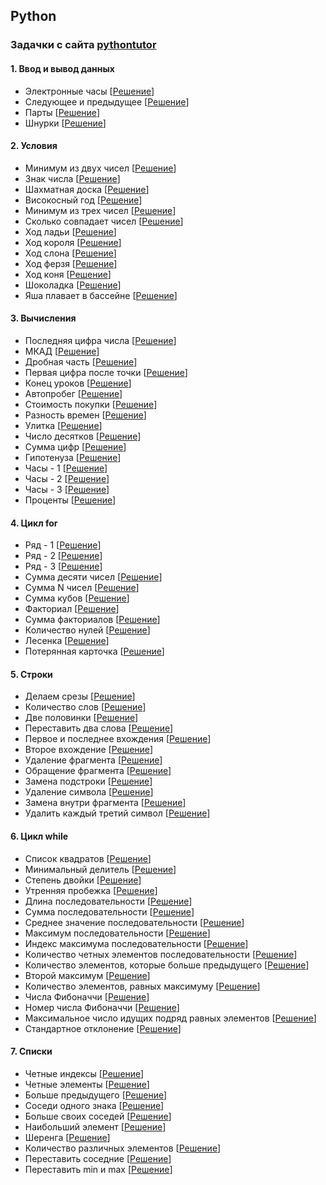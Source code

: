 ## Python
### Задачки с сайта [pythontutor](http://pythontutor.ru)
#### 1. Ввод и вывод данных 
- Электронные часы 
[[Решение](Exercises_python/Phase_1/1.4.py)]
- Следующее и предыдущее
[[Решение](Exercises_python/Phase_1/1.6.py)]
- Парты
[[Решение](Exercises_python/Phase_1/1.7.py)]
- Шнурки
[[Решение](Exercises_python/Phase_1/1.8.py)]

#### 2. Условия
- Минимум из двух чисел
[[Решение](Exercises_python/Phase_1/2.1.py)]
- Знак числа
[[Решение](Exercises_python/Phase_1/2.2.py)]
- Шахматная доска
[[Решение](Exercises_python/Phase_1/2.3.py)]
- Високосный год
[[Решение](Exercises_python/Phase_1/2.4.py)]
- Минимум из трех чисел
[[Решение](Exercises_python/Phase_1/2.5.py)]
- Сколько совпадает чисел
[[Решение](Exercises_python/Phase_1/2.6.py)]
- Ход ладьи
[[Решение](Exercises_python/Phase_1/2.7.py)]
- Ход короля
[[Решение](Exercises_python/Phase_1/2.8.py)]
- Ход слона
[[Решение](Exercises_python/Phase_1/2.9.py)]
- Ход ферзя
[[Решение](Exercises_python/Phase_1/2.10.py)]
- Ход коня
[[Решение](Exercises_python/Phase_1/2.11.py)]
- Шоколадка
[[Решение](Exercises_python/Phase_1/2.12.py)]
- Яша плавает в бассейне
[[Решение](Exercises_python/Phase_1/2.13.py)]
  
#### 3. Вычисления
- Последняя цифра числа
[[Решение](Exercises_python/Phase_1/3.1.py)]
- МКАД
[[Решение](Exercises_python/Phase_1/3.2.py)]
- Дробная часть
[[Решение](Exercises_python/Phase_1/3.3.py)]
- Первая цифра после точки
[[Решение](Exercises_python/Phase_1/3.4.py)]
- Конец уроков
[[Решение](Exercises_python/Phase_1/3.5.py)]
- Автопробег
[[Решение](Exercises_python/Phase_1/3.6.py)]
- Стоимость покупки
[[Решение](Exercises_python/Phase_1/3.7.py)]
- Разность времен
[[Решение](Exercises_python/Phase_1/3.8.py)]
- Улитка
[[Решение](Exercises_python/Phase_1/3.9.py)]
- Число десятков
[[Решение](Exercises_python/Phase_1/3.10.py)]
- Сумма цифр
[[Решение](Exercises_python/Phase_1/3.11.py)]
- Гипотенуза
[[Решение](Exercises_python/Phase_1/3.12.py)]
- Часы - 1
[[Решение](Exercises_python/Phase_1/3.13.py)]
- Часы - 2
[[Решение](Exercises_python/Phase_1/3.14.py)]
- Часы - 3
[[Решение](Exercises_python/Phase_1/3.15.py)]
- Проценты
[[Решение](Exercises_python/Phase_1/3.16.py)]
  
#### 4. Цикл for
- Ряд - 1
[[Решение](Exercises_python/Phase_1/4.1.py)]
- Ряд - 2
[[Решение](Exercises_python/Phase_1/4.2.py)]
- Ряд - 3
[[Решение](Exercises_python/Phase_1/4.3.py)]
- Сумма десяти чисел
[[Решение](Exercises_python/Phase_1/4.4.py)]
- Сумма N чисел 
[[Решение](Exercises_python/Phase_1/4.5.py)]
- Сумма кубов 
[[Решение](Exercises_python/Phase_1/4.6.py)]
- Факториал 
[[Решение](Exercises_python/Phase_1/4.7.py)]
- Сумма факториалов 
[[Решение](Exercises_python/Phase_1/4.8.py)]
- Количество нулей
[[Решение](Exercises_python/Phase_1/4.9.py)]
- Лесенка 
[[Решение](Exercises_python/Phase_1/4.10.py)]
- Потерянная карточка
[[Решение](Exercises_python/Phase_1/4.11.py)]

#### 5. Строки
- Делаем срезы
[[Решение](Exercises_python/Phase_1/5.1.py)]
- Количество слов
[[Решение](Exercises_python/Phase_1/5.2.py)]
- Две половинки
[[Решение](Exercises_python/Phase_1/5.3.py)]
- Переставить два слова
[[Решение](Exercises_python/Phase_1/5.4.py)]
- Первое и последнее вхождения
[[Решение](Exercises_python/Phase_1/5.5.py)]
- Второе вхождение
[[Решение](Exercises_python/Phase_1/5.6.py)]
- Удаление фрагмента
[[Решение](Exercises_python/Phase_1/5.7.py)]
- Обращение фрагмента
[[Решение](Exercises_python/Phase_1/5.8.py)]
- Замена подстроки
[[Решение](Exercises_python/Phase_1/5.9.py)]
- Удаление символа
[[Решение](Exercises_python/Phase_1/5.10.py)]
- Замена внутри фрагмента
[[Решение](Exercises_python/Phase_1/5.11.py)]
- Удалить каждый третий символ
[[Решение](Exercises_python/Phase_1/5.12.py)]
  
#### 6. Цикл while
- Список квадратов
[[Решение](Exercises_python/Phase_1/6.1.py)]
- Минимальный делитель
[[Решение](Exercises_python/Phase_1/6.2.py)]
- Степень двойки
[[Решение](Exercises_python/Phase_1/6.3.py)]
- Утренняя пробежка
[[Решение](Exercises_python/Phase_1/6.4.py)]
- Длина последовательности
[[Решение](Exercises_python/Phase_1/6.5.py)]
- Сумма последовательности
[[Решение](Exercises_python/Phase_1/6.6.py)]
- Среднее значение последовательности
[[Решение](Exercises_python/Phase_1/6.7.py)]
- Максимум последовательности
[[Решение](Exercises_python/Phase_1/6.8.py)]
- Индекс максимума последовательности
[[Решение](Exercises_python/Phase_1/6.9.py)]
- Количество четных элементов последовательности
[[Решение](Exercises_python/Phase_1/6.10.py)]
- Количество элементов, которые больше предыдущего
[[Решение](Exercises_python/Phase_1/6.11.py)]
- Второй максимум
[[Решение](Exercises_python/Phase_1/6.12.py)]
- Количество элементов, равных максимуму
[[Решение](Exercises_python/Phase_1/6.13.py)]
- Числа Фибоначчи
[[Решение](Exercises_python/Phase_1/6.14.py)]
- Номер числа Фибоначчи
[[Решение](Exercises_python/Phase_1/6.15.py)]
- Максимальное число идущих подряд равных элементов
[[Решение](Exercises_python/Phase_1/6.16.py)]
- Стандартное отклонение
[[Решение](Exercises_python/Phase_1/6.17.py)]

#### 7. Списки
- Четные индексы
[[Решение](Exercises_python/Phase_1/7.1.py)]
- Четные элементы
[[Решение](Exercises_python/Phase_1/7.2.py)]
- Больше предыдущего
[[Решение](Exercises_python/Phase_1/7.3.py)]
- Соседи одного знака
[[Решение](Exercises_python/Phase_1/7.4.py)]
- Больше своих соседей
[[Решение](Exercises_python/Phase_1/7.5.py)]
- Наибольший элемент
[[Решение](Exercises_python/Phase_1/7.6.py)]
- Шеренга
[[Решение](Exercises_python/Phase_1/7.7.py)]
- Количество различных элементов
[[Решение](Exercises_python/Phase_1/7.8.py)]
- Переставить соседние
[[Решение](Exercises_python/Phase_1/7.9.py)]
- Переставить min и max
[[Решение](Exercises_python/Phase_1/7.10.py)]

